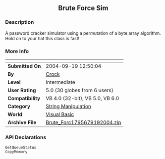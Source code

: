 ﻿<div align="center">

## Brute Force Sim


</div>

### Description

A password cracker simulator using a permutation of a byte array algorithm. Hold on to your hat this class is fast!
 
### More Info
 


<span>             |<span>
---                |---
**Submitted On**   |2004-09-19 12:50:04
**By**             |[Crock](https://github.com/Planet-Source-Code/PSCIndex/blob/master/ByAuthor/crock.md)
**Level**          |Intermediate
**User Rating**    |5.0 (30 globes from 6 users)
**Compatibility**  |VB 4\.0 \(32\-bit\), VB 5\.0, VB 6\.0
**Category**       |[String Manipulation](https://github.com/Planet-Source-Code/PSCIndex/blob/master/ByCategory/string-manipulation__1-5.md)
**World**          |[Visual Basic](https://github.com/Planet-Source-Code/PSCIndex/blob/master/ByWorld/visual-basic.md)
**Archive File**   |[Brute\_Forc1795679192004\.zip](https://github.com/Planet-Source-Code/crock-brute-force-sim__1-56258/archive/master.zip)

### API Declarations

```
GetQueueStatus
CopyMemory
```





